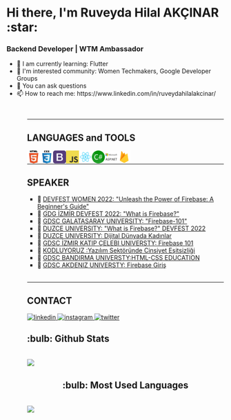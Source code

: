 
<h1> Hi there, I'm Ruveyda Hilal AKÇINAR :star:</h1>
<h3> Backend Developer | WTM Ambassador </h3>
<ul>
<li>🌱 I am currently learning: Flutter</li>
<li>👯 I'm interested community: Women Techmakers, Google Developer Groups</li>
<li>💬 You can ask questions</li>
<li>📫 How to reach me: https://www.linkedin.com/in/ruveydahilalakcinar/</li>
<ul>
<br/>

<hr>
<h2>LANGUAGES and TOOLS</h2>
<img align="left" src="https://raw.githubusercontent.com/github/explore/80688e429a7d4ef2fca1e82350fe8e3517d3494d/topics/html/html.png" width="30" height="30">
<img align="left" src="https://raw.githubusercontent.com/github/explore/80688e429a7d4ef2fca1e82350fe8e3517d3494d/topics/css/css.png" width="30" height="30">
<img align="left" src="https://raw.githubusercontent.com/github/explore/80688e429a7d4ef2fca1e82350fe8e3517d3494d/topics/bootstrap/bootstrap.png" width="30" height="30">
<img align="left" src="https://raw.githubusercontent.com/github/explore/80688e429a7d4ef2fca1e82350fe8e3517d3494d/topics/javascript/javascript.png" width="30" height="30">
<img align="left" src="https://raw.githubusercontent.com/github/explore/80688e429a7d4ef2fca1e82350fe8e3517d3494d/topics/react/react.png" width="30" height="30">
<img align="left" src="https://raw.githubusercontent.com/github/explore/80688e429a7d4ef2fca1e82350fe8e3517d3494d/topics/csharp/csharp.png" width="30" height="30">
<img align="left" src="https://raw.githubusercontent.com/github/explore/80688e429a7d4ef2fca1e82350fe8e3517d3494d/topics/aspnet/aspnet.png" width="30" height="30">
<img align="left" src="https://raw.githubusercontent.com/github/explore/80688e429a7d4ef2fca1e82350fe8e3517d3494d/topics/firebase/firebase.png" width="30" height="30">

<br/>
 <hr>
<h2>SPEAKER</h2>
 <ul>
 <li>
 <span class="nav-item">
📣 <a href="https://www.instagram.com/p/CmbkPUNsgQ6/" target="_blank">DEVFEST WOMEN 2022: "Unleash the Power of Firebase: A Beginner's Guide"</a>
</span>
  </li>
  <li>
 <span class="nav-item">
📣 <a href="https://www.instagram.com/p/CmbkPUNsgQ6/" target="_blank">GDG İZMİR DEVFEST 2022: "What is Firebase?"</a>
</span>
  </li>
  <li>
 <span class="nav-item">
📣 <a href="https://www.youtube.com/watch?v=pGcwnL2Wc3U" target="_blank">GDSC GALATASARAY UNIVERSITY: "Firebase-101"</a>
</span>
  </li>
 <li>
 <span class="nav-item">
📣 <a href="https://www.instagram.com/p/ClG5sHaMqBB/" target="_blank">DUZCE UNIVERSITY: "What is Firebase?" DEVFEST 2022</a>
</span>
  </li>
   <li>
  <span class="nav-item">
📣 <a href="https://www.instagram.com/p/Ca37iSgA762/" target="_blank">DUZCE UNIVERSITY: Dijital Dünyada Kadınlar</a>
</span>
     </li>
   <li>
  <span class="nav-item">
📣 <a href="https://www.youtube.com/watch?v=MegzXWHmSJY&t=4704s" target="_blank">GDSC İZMIR KATIP ÇELEBI UNIVERSTY: Firebase 101</a>
</span>
     </li>
   <li>
<span class="nav-item">
📣 <a href="https://www.youtube.com/watch?v=MegzXWHmSJY&t=4704s" target="_blank">KODLUYORUZ :Yazılım Sektöründe Cinsiyet Eşitsizliği</a>
</span>
   </li>
  <li>
<span class="nav-item">
📣 <a href="https://www.youtube.com/watch?v=aViuU-KyqEg" target="_blank">GDSC BANDIRMA UNIVERSTY:HTML-CSS EDUCATION</a>
</span>
 </li>
<li>
<span class="nav-item">
📣 <a href="https://www.youtube.com/watch?v=L1RxbIL8Yn0&t=1s" target="_blank">GDSC AKDENIZ UNIVERSTY: Firebase Giriş</a>
</span>
</li>
     </ul>
<br/>
 <hr>
<h2>CONTACT</h2>
<a href="https://www.linkedin.com/in/ruveydahilalakcinar/" rel="nofollow">
<img src="https://camo.githubusercontent.com/5e3d78e5310a41c0667e07077cf93596229de398b154b83885dc068874ed5365/68747470733a2f2f696d672e736869656c64732e696f2f62616467652f6c696e6b6564696e2d2532333145373742352e7376673f267374796c653d666f722d7468652d6261646765266c6f676f3d6c696e6b6564696e266c6f676f436f6c6f723d7768697465" alt="linkedin" data-canonical-src="https://img.shields.io/badge/linkedin-%231E77B5.svg?&amp;style=for-the-badge&amp;logo=linkedin&amp;logoColor=white" style="max-width: 100%;">
</a>
<a href="https://www.instagram.com/ruveydaakcinar/" rel="nofollow">
<img src="https://camo.githubusercontent.com/e60430fd16bc6a47fb6c6032da4d04e30952e849e98e7ed5c3e5cfc6b48a40bb/68747470733a2f2f696d672e736869656c64732e696f2f62616467652f696e7374616772616d2d2532333030303030302e7376673f267374796c653d666f722d7468652d6261646765266c6f676f3d696e7374616772616d266c6f676f436f6c6f723d726564" alt="instagram" data-canonical-src="https://img.shields.io/badge/instagram-%23000000.svg?&amp;style=for-the-badge&amp;logo=instagram&amp;logoColor=red" style="max-width: 100%;">
</a>
 <a href="https://twitter.com/RuveydaAkcinar" rel="nofollow">
<img src="https://camo.githubusercontent.com/13039975938e719b60e38191d050a182c1615f0e64a87494792c510ee111917a/68747470733a2f2f696d672e736869656c64732e696f2f62616467652f747769747465722d2532333030616365652e7376673f267374796c653d666f722d7468652d6261646765266c6f676f3d74776974746572266c6f676f436f6c6f723d7768697465" alt="twitter" data-canonical-src="https://img.shields.io/badge/twitter-%2300acee.svg?&amp;style=for-the-badge&amp;logo=twitter&amp;logoColor=white" style="max-width: 100%;">
</a>
<article>
 <h2>:bulb: Github Stats</h2>
 <br>
 <img src="https://github-readme-stats.vercel.app/api?username=ruveydahllakcinar&show_icons=true&theme=radical">
 </article>

<article>
<h2 style="text-align:center">:bulb: Most Used Languages</h2>
 <br>
<img src="https://github-readme-stats.vercel.app/api/top-langs/?username=ruveydahllakcinar&layout=compact">
</article>
